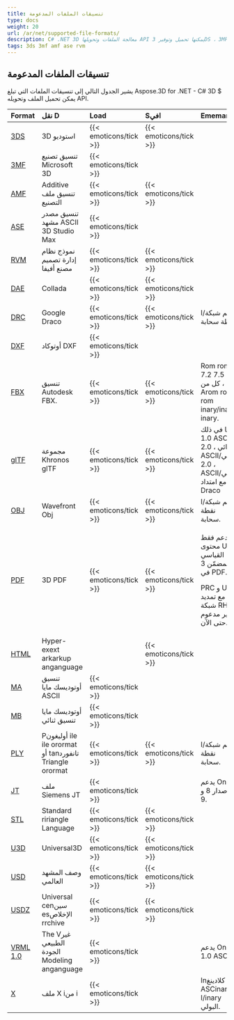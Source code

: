 ```yaml
---
title: تنسيقات الملفات المدعومة
type: docs
weight: 20
url: /ar/net/supported-file-formats/
description: C# .NET 3D معالجة الملفات وتحويلها API يمكنها تحميل وتوفير 3DS ، 3MF ، AMF ، FBX ، DFX ، OBJ ، PLY ، STL ، USD ، U3D وصيغ أخرى
tags: 3ds 3mf amf ase rvm 
---
```

##  **تنسيقات الملفات المدعومة**
يشير الجدول التالي إلى تنسيقات الملفات التي تبلغ Aspose.3D for .NET - C# 3D $ يمكن تحميل الملف وتحويله API.

|**Format**|**نقل D**|**Load**|**Sافي**|**Ememarks**|
| :- | :- | :- | :- | :- |
|[3DS](https://docs.fileformat.com/3d/3ds/)|3D استوديو|{{< emoticons/tick >}}|{{< emoticons/tick >}}| |
|[3MF](https://docs.fileformat.com/3d/3mf/)|تنسيق تصنيع Microsoft 3D|{{< emoticons/tick >}}| | |
|[AMF](https://docs.fileformat.com/3d/amf/)|Additive تنسيق ملف التصنيع|{{< emoticons/tick >}}|{{< emoticons/tick >}}| |
|[ASE](https://docs.fileformat.com/3d/ase/)|تنسيق مصدر مشهد ASCII 3D Studio Max|{{< emoticons/tick >}}| | |
|[RVM](https://docs.fileformat.com/3d/rvm/)|نموذج نظام إدارة تصميم مصنع أفيفا|{{< emoticons/tick >}}|{{< emoticons/tick >}}| |
|[DAE](https://docs.fileformat.com/3d/dae/)|Collada|{{< emoticons/tick >}}|{{< emoticons/tick >}}| |
|[DRC](https://docs.fileformat.com/3d/drc/)|Google Draco|{{< emoticons/tick >}}|{{< emoticons/tick >}}|Iدعم شبكة/نقطة سحابة|
|[DXF](https://docs.fileformat.com/cad/dxf/)|أوتوكاد DXF|{{< emoticons/tick >}}| | |
|[FBX](https://docs.fileformat.com/3d/fbx/)|تنسيق Autodesk FBX.|{{< emoticons/tick >}}|{{< emoticons/tick >}}|Rom rom 7.2 إلى 7.5 ، كل من Arom rom rom inary/inary inary.|
|[glTF](https://docs.fileformat.com/3d/glb/)|مجموعة Khronos glTF|{{< emoticons/tick >}}|{{< emoticons/tick >}}|بما في ذلك 1.0 ASCII/ثنائي ، 2.0 ASCII/ثنائي ، 2.0 ASCII/ثنائي مع امتداد Draco|
|[OBJ](https://docs.fileformat.com/3d/obj/)|Wavefront Obj|{{< emoticons/tick >}}|{{< emoticons/tick >}}|Iدعم شبكة/نقطة سحابة.|
|[PDF](https://docs.fileformat.com/pdf/)|3D PDF|{{< emoticons/tick >}}|{{< emoticons/tick >}}|<p>يدعم فقط محتوى U3D القياسي المضمّن 3D في PDF.</p><p>PRC و U3D مع تمديد شبكة RH غير مدعوم حتى الآن.</p>|
|[HTML](https://docs.fileformat.com/web/html/)|Hyper-exext arkarkup anganguage| |{{< emoticons/tick >}}| |
|[MA](https://docs.fileformat.com/3d/ma/)|تنسيق أوتوديسك مايا ASCII|{{< emoticons/tick >}} | | |
|[MB](https://docs.fileformat.com/3d/mb/)|أوتوديسك مايا تنسيق ثنائي|{{< emoticons/tick >}} | | |
|[PLY](https://docs.fileformat.com/3d/ply/)|Pأوليغون ile ile orormat أو tanتانفورد Triangle orormat|{{< emoticons/tick >}}|{{< emoticons/tick >}}|Iدعم شبكة/نقطة سحابة.|
|[JT](https://docs.fileformat.com/3d/jt/)|ملف Siemens JT|{{< emoticons/tick >}}| |يدعم Only الإصدار 8 و 9.|
|[STL](https://docs.fileformat.com/cad/stl/)|Standard ririangle Language|{{< emoticons/tick >}}|{{< emoticons/tick >}}| |
|[U3D](https://docs.fileformat.com/3d/u3d/)|Universal3D|{{< emoticons/tick >}}|{{< emoticons/tick >}}| |
|[USD](https://docs.fileformat.com/3d/usd/)|وصف المشهد العالمي|{{< emoticons/tick >}}|{{< emoticons/tick >}}| |
|[USDZ](https://docs.fileformat.com/3d/usdz/)|Universal cenسين esالإخلاص rrchive|{{< emoticons/tick >}}|{{< emoticons/tick >}}| |
|[VRML 1.0](https://docs.fileformat.com/3d/vrml/)|The Vغير الطبيعي الجودة Modeling anganguage|{{< emoticons/tick >}}| |يدعم Only 1.0 ASCI I.|
|[X](https://docs.fileformat.com/3d/x/)|ملف X iمن i|{{< emoticons/tick >}}| |Inكلادينغ ASCinary I/inary البولي.|

